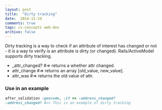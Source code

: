 ```yaml
---
layout: post
title:  "Dirty tracking"
date:  2014-11-24
comments: true
tags: cs-concepts web-dev
archive: false
---
```

Dirty tracking is a way to check if an attribute of interest has changed or not - it is a way to verify is an attribute is dirty (or changed). Rails/ActiveModel supports dirty tracking.

+ \_attr_changed?  #=> returns a whether attr changed.
+ attr\_change  #=> returns an array [old\_value, new_value].
+ attr_was  #=> returns the old value of attr.

### Use in an example

```ruby
after_validation :geocode, :if => :address_changed?
:address_changed? #=> This is an example of dirty tracking
```